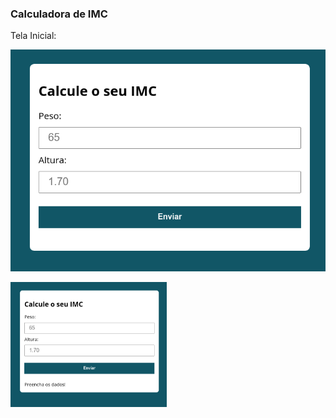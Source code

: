 ### Calculadora de IMC

Tela Inicial:

![Tela de Início](./screenshot01.png)

<img src="./screenshot02.png" width="250" height="200">
